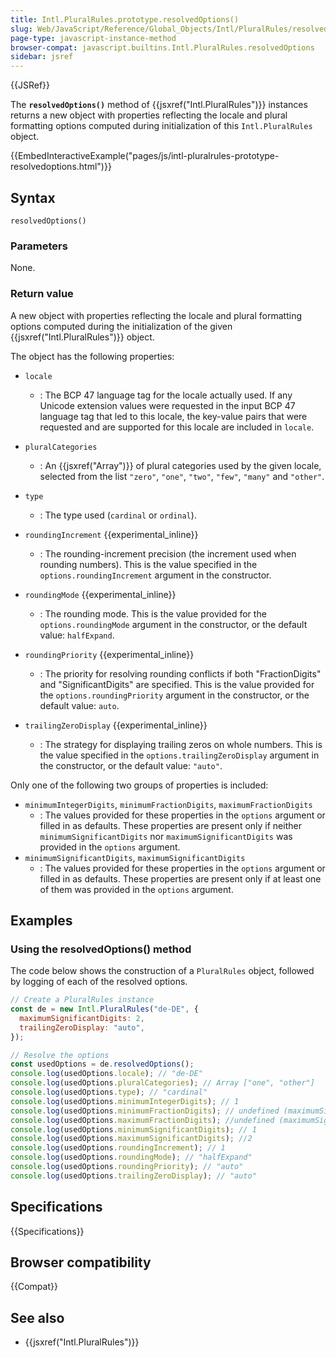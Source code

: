```yaml
---
title: Intl.PluralRules.prototype.resolvedOptions()
slug: Web/JavaScript/Reference/Global_Objects/Intl/PluralRules/resolvedOptions
page-type: javascript-instance-method
browser-compat: javascript.builtins.Intl.PluralRules.resolvedOptions
sidebar: jsref
---
```


{{JSRef}}

The **`resolvedOptions()`** method of {{jsxref("Intl.PluralRules")}} instances returns a new object with properties reflecting the locale and plural formatting options computed during initialization of this `Intl.PluralRules` object.

{{EmbedInteractiveExample("pages/js/intl-pluralrules-prototype-resolvedoptions.html")}}

## Syntax

```js-nolint
resolvedOptions()
```

### Parameters

None.

### Return value

A new object with properties reflecting the locale and plural formatting options computed during the initialization of the given {{jsxref("Intl.PluralRules")}} object.

The object has the following properties:

- `locale`
  - : The BCP 47 language tag for the locale actually used. If any Unicode extension values were requested in the input BCP 47 language tag that led to this locale, the key-value pairs that were requested and are supported for this locale are included in `locale`.
- `pluralCategories`
  - : An {{jsxref("Array")}} of plural categories used by the given locale, selected from the list `"zero"`, `"one"`, `"two"`, `"few"`, `"many"` and `"other"`.
- `type`

  - : The type used (`cardinal` or `ordinal`).

- `roundingIncrement` {{experimental_inline}}
  - : The rounding-increment precision (the increment used when rounding numbers).
    This is the value specified in the `options.roundingIncrement` argument in the constructor.
- `roundingMode` {{experimental_inline}}
  - : The rounding mode.
    This is the value provided for the `options.roundingMode` argument in the constructor, or the default value: `halfExpand`.
- `roundingPriority` {{experimental_inline}}
  - : The priority for resolving rounding conflicts if both "FractionDigits" and "SignificantDigits" are specified.
    This is the value provided for the `options.roundingPriority` argument in the constructor, or the default value: `auto`.
- `trailingZeroDisplay` {{experimental_inline}}
  - : The strategy for displaying trailing zeros on whole numbers.
    This is the value specified in the `options.trailingZeroDisplay` argument in the constructor, or the default value: `"auto"`.

Only one of the following two groups of properties is included:

- `minimumIntegerDigits`, `minimumFractionDigits`, `maximumFractionDigits`
  - : The values provided for these properties in the `options` argument or filled in as defaults.
    These properties are present only if neither `minimumSignificantDigits` nor `maximumSignificantDigits` was provided in the `options` argument.
- `minimumSignificantDigits`, `maximumSignificantDigits`
  - : The values provided for these properties in the `options` argument or filled in as defaults.
    These properties are present only if at least one of them was provided in the `options` argument.

## Examples

### Using the resolvedOptions() method

The code below shows the construction of a `PluralRules` object, followed by logging of each of the resolved options.

```js
// Create a PluralRules instance
const de = new Intl.PluralRules("de-DE", {
  maximumSignificantDigits: 2,
  trailingZeroDisplay: "auto",
});

// Resolve the options
const usedOptions = de.resolvedOptions();
console.log(usedOptions.locale); // "de-DE"
console.log(usedOptions.pluralCategories); // Array ["one", "other"]
console.log(usedOptions.type); // "cardinal"
console.log(usedOptions.minimumIntegerDigits); // 1
console.log(usedOptions.minimumFractionDigits); // undefined (maximumSignificantDigits is set)
console.log(usedOptions.maximumFractionDigits); //undefined (maximumSignificantDigits is set)
console.log(usedOptions.minimumSignificantDigits); // 1
console.log(usedOptions.maximumSignificantDigits); //2
console.log(usedOptions.roundingIncrement); // 1
console.log(usedOptions.roundingMode); // "halfExpand"
console.log(usedOptions.roundingPriority); // "auto"
console.log(usedOptions.trailingZeroDisplay); // "auto"
```

## Specifications

{{Specifications}}

## Browser compatibility

{{Compat}}

## See also

- {{jsxref("Intl.PluralRules")}}
